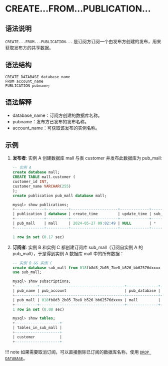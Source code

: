 # **CREATE...FROM...PUBLICATION...**

## **语法说明**

`CREATE...FROM...PUBLICATION...` 是订阅方订阅一个由发布方创建的发布，用来获取发布方的共享数据。

## **语法结构**

```
CREATE DATABASE database_name
FROM account_name
PUBLICATION pubname;
```

## 语法解释

- database_name：订阅方创建的数据库名称。
- pubname：发布方已发布的发布名称。
- account_name：可获取该发布的实例名称。

## **示例**

1. **发布者**: 实例 A 创建数据库 mall 与表 customer 并发布此数据库为 pub_mall:

    ```sql
    -- 实例 A
    create database mall;
    CREATE TABLE mall.customer (
    customer_id INT,
    customer_name VARCHAR(255)
    );
    create publication pub_mall database mall;

    mysql> show publications;
    +-------------+----------+---------------------+-------------+-------------+----------+
    | publication | database | create_time         | update_time | sub_account | comments |
    +-------------+----------+---------------------+-------------+-------------+----------+
    | pub_mall    | mall     | 2024-05-27 09:02:49 | NULL        | *           |          |
    +-------------+----------+---------------------+-------------+-------------+----------+

    1 row in set (0.17 sec)
    ```

2. **订阅者**: 实例 B 和实例 C 都创建订阅库 sub_mall（订阅自实例 A 的 pub_mall），于是得到实例 A 数据库 mall 中的所有数据：

    ```sql
    -- 实例 B && 实例 C 
    create database sub_mall from 018fb8d3_2b05_7be8_b526_bb62576dxxxx publication pub_mall;
    use sub_mall;

    mysql> show subscriptions;
    +----------+--------------------------------------+--------------+---------------------+----------+---------------------+
    | pub_name | pub_account                          | pub_database | pub_time            | sub_name | sub_time            |
    +----------+--------------------------------------+--------------+---------------------+----------+---------------------+
    | pub_mall | 018fb8d3_2b05_7be8_b526_bb62576dxxxx | mall         | 2024-05-27 09:02:49 | sub_mall | 2024-05-27 09:05:44 |
    +----------+--------------------------------------+--------------+---------------------+----------+---------------------+
    1 row in set (0.08 sec)

    mysql> show tables;
    +--------------------+
    | Tables_in_sub_mall |
    +--------------------+
    | customer           |
    +--------------------+
    ```

!!! note
    如果需要取消订阅，可以直接删除已订阅的数据库名称，使用 [`DROP DATABASE`](drop-database.md)。
